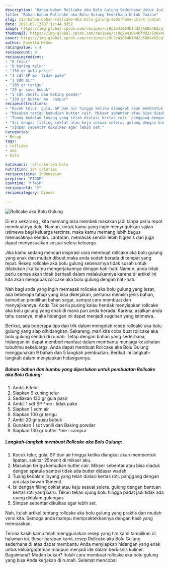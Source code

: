 ```yaml
---
description: "Bahan-bahan Rollcake aka Bolu Gulung Sederhana Untuk Jualan"
title: "Bahan-bahan Rollcake aka Bolu Gulung Sederhana Untuk Jualan"
slug: 113-bahan-bahan-rollcake-aka-bolu-gulung-sederhana-untuk-jualan
date: 2021-05-13T07:19:44.935Z
image: https://img-global.cpcdn.com/recipes/cc9c2e41064bfdd2/680x482cq70/rollcake-aka-bolu-gulung-foto-resep-utama.jpg
thumbnail: https://img-global.cpcdn.com/recipes/cc9c2e41064bfdd2/680x482cq70/rollcake-aka-bolu-gulung-foto-resep-utama.jpg
cover: https://img-global.cpcdn.com/recipes/cc9c2e41064bfdd2/680x482cq70/rollcake-aka-bolu-gulung-foto-resep-utama.jpg
author: Rosetta McGee
ratingvalue: 4.4
reviewcount: 9
recipeingredient:
- "6 telur"
- "6 kuning telur"
- "130 gr gula pasir"
- "1 sdt SP me  tidak pake"
- "1 sdm air"
- "100 gr terigu"
- "20 gr susu bubuk"
- "1 sdt vanili dan Baking powder"
- "130 gr butter me  campur"
recipeinstructions:
- "Kocok telur, gula, SP dan air hingga ketika diangkat akan membentuk lipatan. sekitar 25menit di mikser aku."
- "Masukan terigu kemudian butter cair. Mikser sebentar atau bisa diaduk dengan spatula sampai tidak ada butter didasar wadah."
- "Tuang kedalam loyang yang telah dialasi kertas roti. panggang dengan api atas bawah 15menit."
- "Isi dengan filling coklat atau keju sesuai selera. gulung dengan bantuan kertas roti yang baru. Tekan tekan ujung bolu hingga padat jadi tidak ada ruang didalam gulungan."
- "Simpan sebentar dikulkas agar lebih set."
categories:
- Resep
tags:
- rollcake
- aka
- bolu

katakunci: rollcake aka bolu 
nutrition: 184 calories
recipecuisine: Indonesian
preptime: "PT28M"
cooktime: "PT45M"
recipeyield: "2"
recipecategory: Dinner

---
```



![Rollcake aka Bolu Gulung](https://img-global.cpcdn.com/recipes/cc9c2e41064bfdd2/680x482cq70/rollcake-aka-bolu-gulung-foto-resep-utama.jpg)

Di era  sekarang , kita memang bisa membeli masakan jadi tanpa perlu repot membuatnya dulu. Namun, untuk kamu yang ingin menyuguhkan sajian istimewa bagi keluarga tercinta, maka kamu memang lebih bagus memasaknya sendiri. Lantaran, memasak sendiri lebih higienis dan juga dapat menyesuaikan sesuai selera keluarga.

Jika kamu sedang mencari inspirasi cara membuat rollcake aka bolu gulung yang enak dan mudah dibuat,maka anda sudah berada di tempat yang tepat. Resep rollcake aka bolu gulung  sebenarnya tidak susah untuk dilakukan jika kamu mengerjakannya dengan hati-hati. Namun, anda tidak perlu cemas akan tidak berhasil dalam melakukannya 
karena di artikel ini kita akan mengupas rollcake aka bolu gulung dengan hati-hati.  



Nah bagi anda yang ingin memasak rollcake aka bolu gulung yang lezat, ada beberapa tahap yang bisa dikerjakan, pertama memilih jenis bahan, kemudian pemilihan bahan segar, sampai cara membuat dan menyajikannya. Anda Tak perlu pusing kalau hendak menyiapkan rollcake aka bolu gulung yang enak di mana pun anda berada. Karena, asalkan anda  tahu caranya, maka hidangan ini dapat menjadi suguhan yang istimewa.

Berikut, ada beberapa tips dan trik dalam mengolah resep rollcake aka bolu gulung yang siap dihidangkan. Sekarang, mari kita coba buat rollcake aka bolu gulung sendiri di rumah. Tetap dengan bahan yang sederhana, hidangan ini dapat memberi manfaat dalam membantu menjaga kesehatan tubuhmu sekeluarga. Anda dapat membuat Rollcake aka Bolu Gulung menggunakan 9 bahan dan 5 langkah pembuatan. Berikut ini langkah-langkah dalam menyiapkan hidangannya.

<!--inarticleads1-->

##### Bahan-bahan dan bumbu yang diperlukan untuk pembuatan Rollcake aka Bolu Gulung:

1. Ambil 6 telur
1. Siapkan 6 kuning telur
1. Sediakan 130 gr gula pasir
1. Ambil 1 sdt SP *me : tidak pake
1. Siapkan 1 sdm air
1. Siapkan 100 gr terigu
1. Ambil 20 gr susu bubuk
1. Gunakan 1 sdt vanili dan Baking powder
1. Siapkan 130 gr butter *me : campur




<!--inarticleads2-->

##### Langkah-langkah membuat Rollcake aka Bolu Gulung:

1. Kocok telur, gula, SP dan air hingga ketika diangkat akan membentuk lipatan. sekitar 25menit di mikser aku.
1. Masukan terigu kemudian butter cair. Mikser sebentar atau bisa diaduk dengan spatula sampai tidak ada butter didasar wadah.
1. Tuang kedalam loyang yang telah dialasi kertas roti. panggang dengan api atas bawah 15menit.
1. Isi dengan filling coklat atau keju sesuai selera. gulung dengan bantuan kertas roti yang baru. Tekan tekan ujung bolu hingga padat jadi tidak ada ruang didalam gulungan.
1. Simpan sebentar dikulkas agar lebih set.




Nah, itulah artikel tentang  rollcake aka bolu gulung  yang praktis dan mudah versi kita. Semoga anda mampu mempraktekkannya dengan hasil yang memuaskan. 

Terima kasih kamu telah menggunakan resep yang tim kami tampilkan di halaman ini. Besar harapan kami, resep  Rollcake aka Bolu Gulung sederhana di atas dapat membantu Anda menyiapkan hidangan yang enak untuk keluarga/teman maupun menjadi ide dalam berbisnis kuliner. Bagaimana? Mudah bukan? Itulah cara membuat rollcake aka bolu gulung yang bisa Anda kerjakan di rumah. Selamat mencoba!

